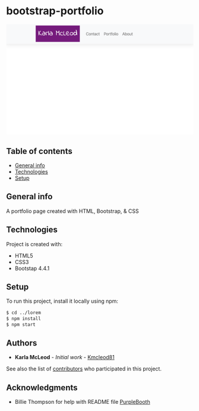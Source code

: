 # bootstrap-portfolio

![Algorithm schema](./assets/images/schema.jpg)

## Table of contents
* [General info](#general-info)
* [Technologies](#technologies)
* [Setup](#setup)

## General info
A portfolio page created with HTML, Bootstrap, & CSS
    
## Technologies
Project is created with:
* HTML5
* CSS3
* Bootstap 4.4.1
    
## Setup
To run this project, install it locally using npm:

```
$ cd ../lorem
$ npm install
$ npm start
```

## Authors

* **Karla McLeod** - *Initial work* - [Kmcleod81](https://github.com/PurpleBooth)

See also the list of [contributors](https://github.com/your/project/contributors) who participated in this project.

## Acknowledgments

* Billie Thompson for help with README file [PurpleBooth](https://github.com/PurpleBooth)


